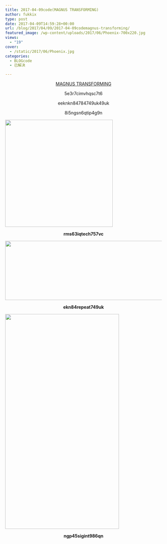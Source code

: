 ```yaml
---
title: 2017-04-09code(MAGNUS TRANSFORMING)
author: fukkix
type: post
date: 2017-04-09T14:59:28+00:00
url: /blog/2017/04/09/2017-04-09codemagnus-transforming/
featured_image: /wp-content/uploads/2017/06/Phoenix-700x220.jpg
views:
  - "19"
cover:
  - /static/2017/06/Phoenix.jpg
categories:
  - BLOGcode
  - 已解决

---
```

<p style="text-align: center;">
  <a href="http://investigate.ingress.com/2017/04/09/magnus-transforming/" target="_blank" rel="noopener">MAGNUS TRANSFORMING</a>
</p>

<p style="text-align: center;">
  5e3r7cimvhqsc7t6
</p>

<p style="text-align: center;">
  eeknkn84784749uk49uk
</p>

<p style="text-align: center;">
  8i5ngsn6qtip4g9n
</p>

<!--more-->

<img class="size-full wp-image-104 aligncenter" src="/static/2017/06/1-3.jpg" alt="" width="346" height="344" srcset="/static/2017/06/1-3.jpg 346w, /static/2017/06/1-3-150x150.jpg 150w, /static/2017/06/1-3-300x298.jpg 300w" sizes="(max-width: 346px) 100vw, 346px" />

<p style="text-align: center;">
  <strong>rms63iqtech757vc</strong>
</p>

<img class="size-full wp-image-105 aligncenter" src="/static/2017/06/2-4.jpg" alt="" width="531" height="190" srcset="/static/2017/06/2-4.jpg 531w, /static/2017/06/2-4-300x107.jpg 300w" sizes="(max-width: 531px) 100vw, 531px" />

<p style="text-align: center;">
  <strong>ekn84repeat749uk</strong>
</p>

<img class="size-full wp-image-106 aligncenter" src="/static/2017/06/3-2.jpg" alt="" width="366" height="690" srcset="/static/2017/06/3-2.jpg 366w, /static/2017/06/3-2-159x300.jpg 159w" sizes="(max-width: 366px) 100vw, 366px" />

<p style="text-align: center;">
  <strong>ngp45sigint986qn</strong>
</p>